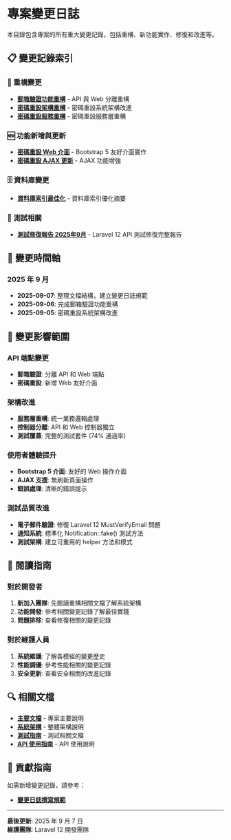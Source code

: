 # 專案變更日誌

本目錄包含專案的所有重大變更記錄，包括重構、新功能實作、修復和改進等。

## 📋 變更記錄索引

### 🔄 重構變更

- [**郵箱驗證功能重構**](email-verification-refactor.md) - API 與 Web 分離重構
- [**密碼重設架構重構**](password-reset-architecture-refactor.md) - 密碼重設系統架構改進
- [**密碼重設服務重構**](password-reset-service-refactor.md) - 密碼重設服務層重構

### 🆕 功能新增與更新

- [**密碼重設 Web 介面**](password-reset-web-interface.md) - Bootstrap 5 友好介面實作
- [**密碼重設 AJAX 更新**](password-reset-ajax-update.md) - AJAX 功能增強

### 🗄️ 資料庫變更

- [**資料庫索引最佳化**](database-indexes-summary.md) - 資料庫索引優化摘要

### 🧪 測試相關

- [**測試修復報告 2025年9月**](test-fixing-report-2025-09.md) - Laravel 12 API 測試修復完整報告

## 📅 變更時間軸

### 2025 年 9 月

- **2025-09-07**: 整理文檔結構，建立變更日誌規範
- **2025-09-06**: 完成郵箱驗證功能重構
- **2025-09-05**: 密碼重設系統架構改進

## 🎯 變更影響範圍

### API 端點變更

- **郵箱驗證**: 分離 API 和 Web 端點
- **密碼重設**: 新增 Web 友好介面

### 架構改進

- **服務層重構**: 統一業務邏輯處理
- **控制器分離**: API 和 Web 控制器獨立
- **測試覆蓋**: 完整的測試套件 (74% 通過率)

### 使用者體驗提升

- **Bootstrap 5 介面**: 友好的 Web 操作介面
- **AJAX 支援**: 無刷新頁面操作
- **錯誤處理**: 清晰的錯誤提示

### 測試品質改進

- **電子郵件驗證**: 修復 Laravel 12 MustVerifyEmail 問題
- **通知系統**: 標準化 Notification::fake() 測試方法
- **測試架構**: 建立可重用的 helper 方法和模式

## 📖 閱讀指南

### 對於開發者

1. **新加入團隊**: 先閱讀重構相關文檔了解系統架構
2. **功能開發**: 參考相關變更記錄了解最佳實踐
3. **問題排除**: 查看修復相關的變更記錄

### 對於維護人員

1. **系統維護**: 了解各模組的變更歷史
2. **性能調優**: 參考性能相關的變更記錄
3. **安全更新**: 查看安全相關的改進記錄

## 🔍 相關文檔

- [**主要文檔**](../README.md) - 專案主要說明
- [**系統架構**](../system-architecture.md) - 整體架構說明
- [**測試指南**](../testing.md) - 測試相關文檔
- [**API 使用指南**](../api-usage.md) - API 使用說明

## 📝 貢獻指南

如需新增變更記錄，請參考：

- [**變更日誌撰寫規範**](../../.github/instructions/changelog.instructions.md)

---

**最後更新**: 2025 年 9 月 7 日  
**維護團隊**: Laravel 12 開發團隊
